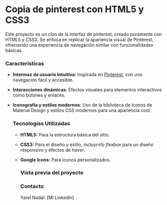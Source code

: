 # Copia de pinterest con HTML5 y CSS3

Este proyecto es un clon de la interfaz de pinterest, creado puramente con HTML5 y CSS3. Se enfoca en replicar la apariencia visual de Pinterest, ofreciendo una experiencia de navegación similar con funcionalidades básicas. 

### Características
+ **Intermaz de usuario Intuitiva**: inspirada en [Pinterest](https://www.pinterest.com.mx/), con una navegación fácil y accesible.
+ **Interacciones dinámicas**: Efectos visuales para elementos interactivos como botones y enlaces.
+ **Iconografía y estilos modernos**: Uso de la biblioteca de íconos de Material Design y estilos CSS modernos para una apariencia cool.

  ### Tecnologías Utilizadas
  + **HTML5:** Para la estructura básica del sitio.
  + **CSS3:** Para el diseño y estilo, incluyrnfo _flexbox_ para un diseño responsivo y efectos de _haver_.
  + **Google Icons:** Para iconos personalizados.

    ### Vista previa del proyecto

    ### Contacto
    Yarel Nadal: [Mi Linkedin] 
    
